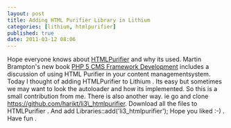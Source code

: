 ```yaml
---
layout: post
title: Adding HTML Purifier Library in Lithium
categories: [lithium, htmlpurifier]
published: true
date: 2011-03-12 08:06
---
```

Hope everyone knows about [HTMLPurifier](http://htmlpurifier.org/) and why its used. Martin Brampton's new book [PHP 5 CMS Framework Development](https://www.packtpub.com/php-5-cms-framework-development-second-edition/book) includes a discussion of using HTML Purifier in your content managementsystem.  Today I thought of adding HTMLPurifier to Lithium . Its easy but sometimes we may want to look the autoloader and how its implemented. So this is a small contribution from me.  There is also another way. ie go and clone https://github.com/harikt/li3\_htmlpurifier. Download all the files to HTMLPurifier . And add Libraries::add('li3\_htmlpurifier');  Hope you liked :-) . Have fun .   
